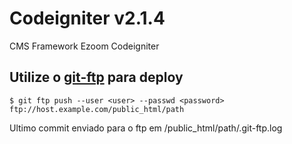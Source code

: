 # Codeigniter v2.1.4

CMS Framework Ezoom Codeigniter

## Utilize o [git-ftp](http://git-ftp.github.io/git-ftp/) para deploy
```
$ git ftp push --user <user> --passwd <password> ftp://host.example.com/public_html/path
```
Ultimo commit enviado para o ftp em /public_html/path/.git-ftp.log
